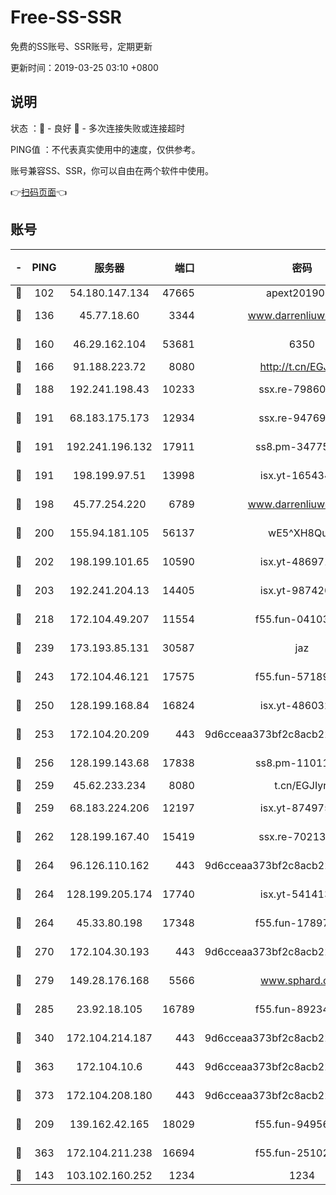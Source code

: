 # Free-SS-SSR

免费的SS账号、SSR账号，定期更新

更新时间：2019-03-25 03:10 +0800

## 说明

状态     ：🙂 - 良好 🙁 - 多次连接失败或连接超时

PING值   ：不代表真实使用中的速度，仅供参考。

账号兼容SS、SSR，你可以自由在两个软件中使用。

👉[扫码页面](https://liesauer.github.io/Free-SS-SSR/)👈

## 账号

|-|PING|服务器|端口|密码|加密方式|区域|
|:----:|:----:|:-----:|-----:|:----:|:----:|:----:|
|🙂|102|54.180.147.134|47665|apext2019001|chacha20|KR|
|🙂|136|45.77.18.60|3344|www.darrenliuwei.com|aes-256-cfb|JP|
|🙂|160|46.29.162.104|53681|6350|aes-128-ctr|RU|
|🙂|166|91.188.223.72|8080|http://t.cn/EGJIyrl|rc4-md5|RU|
|🙂|188|192.241.198.43|10233|ssx.re-79860018|aes-256-cfb|US|
|🙂|191|68.183.175.173|12934|ssx.re-94769428|aes-256-cfb|US|
|🙂|191|192.241.196.132|17911|ss8.pm-34775543|aes-256-cfb|US|
|🙂|191|198.199.97.51|13998|isx.yt-16543494|aes-256-cfb|US|
|🙂|198|45.77.254.220|6789|www.darrenliuwei.com|aes-256-cfb|SG|
|🙂|200|155.94.181.105|56137|wE5^XH8Quw|aes-256-cfb|US|
|🙂|202|198.199.101.65|10590|isx.yt-48697110|aes-256-cfb|US|
|🙂|203|192.241.204.13|14405|isx.yt-98742023|aes-256-cfb|US|
|🙂|218|172.104.49.207|11554|f55.fun-04103964|aes-256-cfb|SG|
|🙂|239|173.193.85.131|30587|jaz|aes-256-cfb|US|
|🙂|243|172.104.46.121|17575|f55.fun-57189155|aes-256-cfb|SG|
|🙂|250|128.199.168.84|16824|isx.yt-48603215|aes-256-cfb|SG|
|🙂|253|172.104.20.209|443|9d6cceaa373bf2c8acb22e60b6a58be6|aes-256-cfb|US|
|🙂|256|128.199.143.68|17838|ss8.pm-11011315|aes-256-cfb|SG|
|🙂|259|45.62.233.234|8080|t.cn/EGJIyrl|rc4-md5|CA|
|🙂|259|68.183.224.206|12197|isx.yt-87497572|aes-256-cfb|SG|
|🙂|262|128.199.167.40|15419|ssx.re-70213578|aes-256-cfb|SG|
|🙂|264|96.126.110.162|443|9d6cceaa373bf2c8acb22e60b6a58be6|aes-256-cfb|US|
|🙂|264|128.199.205.174|17740|isx.yt-54141356|aes-256-cfb|SG|
|🙂|264|45.33.80.198|17348|f55.fun-17897030|aes-256-cfb|US|
|🙂|270|172.104.30.193|443|9d6cceaa373bf2c8acb22e60b6a58be6|aes-256-cfb|US|
|🙂|279|149.28.176.168|5566|www.sphard.com|aes-256-cfb|AU|
|🙂|285|23.92.18.105|16789|f55.fun-89234249|aes-256-cfb|US|
|🙂|340|172.104.214.187|443|9d6cceaa373bf2c8acb22e60b6a58be6|aes-256-cfb|US|
|🙂|363|172.104.10.6|443|9d6cceaa373bf2c8acb22e60b6a58be6|aes-256-cfb|US|
|🙂|373|172.104.208.180|443|9d6cceaa373bf2c8acb22e60b6a58be6|aes-256-cfb|US|
|🙂|209|139.162.42.165|18029|f55.fun-94956847|aes-256-cfb|SG|
|🙂|363|172.104.211.238|16694|f55.fun-25102776|aes-256-cfb|US|
|🙁|143|103.102.160.252|1234|1234|rc4-md5|JP|
